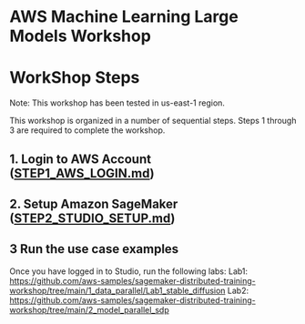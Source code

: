# AWS Machine Learning Large Models Workshop

# WorkShop Steps

Note: This workshop has been tested in us-east-1 region. 

This workshop is organized in a number of sequential steps. Steps 1 through 3 are required to complete the workshop.

## 1. Login to AWS Account ([STEP1_AWS_LOGIN.md](https://github.com/aws-samples/sagemaker-distributed-training-workshop/blob/main/STEP1_AWS_LOGIN.md#workshop-execution-steps))

## 2. Setup Amazon SageMaker ([STEP2_STUDIO_SETUP.md](https://github.com/aws-samples/eks-kubeflow-cloudformation-quick-start/blob/master/workshop/pytorch-distributed-training/STEP0.2_INSTALL.md#installation-of-kubeflow-eks-using-terraform))

## 3 Run the use case examples 
Once you have logged in to Studio, run the following labs:
Lab1: https://github.com/aws-samples/sagemaker-distributed-training-workshop/tree/main/1_data_parallel/Lab1_stable_diffusion
Lab2: https://github.com/aws-samples/sagemaker-distributed-training-workshop/tree/main/2_model_parallel_sdp
